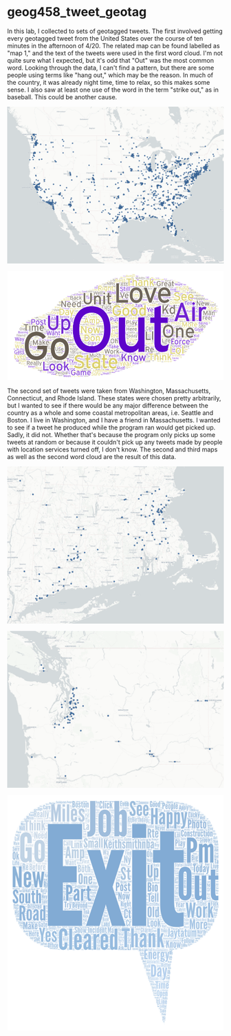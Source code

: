 # geog458_tweet_geotag

In this lab, I collected to sets of geotagged tweets. The first involved getting every geotagged tweet from the United States over the course of ten minutes in the afternoon of 4/20. The related map can be found labelled as "map 1," and the text of the tweets were used in the first word cloud. I'm not quite sure what I expected, but it's odd that "Out" was the most common word. Looking through the data, I can't find a pattern, but there are some people using terms like "hang out," which may be the reason. In much of the country, it was already night time, time to relax, so this makes some sense. I also saw at least one use of the word in the term "strike out," as in baseball. This could be another cause. 

![Map of the US](/img/lab2_map_1.png)

![Word cloud of US tweets](/img/Word%20Art%201.png)

The second set of tweets were taken from Washington, Massachusetts, Connecticut, and Rhode Island. These states were chosen pretty arbitrarily, but I wanted to see if there would be any major difference between the country as a whole and some coastal metropolitan areas, i.e. Seattle and Boston. I live in Washington, and I have a friend in Massachusetts. I wanted to see if a tweet he produced while the program ran would get picked up. Sadly, it did not. Whether that's because the program only picks up some tweets at random or because it couldn't pick up any tweets made by people with location services turned off, I don't know. The second and third maps as well as the second word cloud are the result of this data.

![Map of MA, CT, and RI](/img/lab2_map_2.png)

![Map of WA](/img/lab2_map_3.png)

![Word cloud of WA, MA, CT, and RI tweets](/img/Word%20Art%202.png)